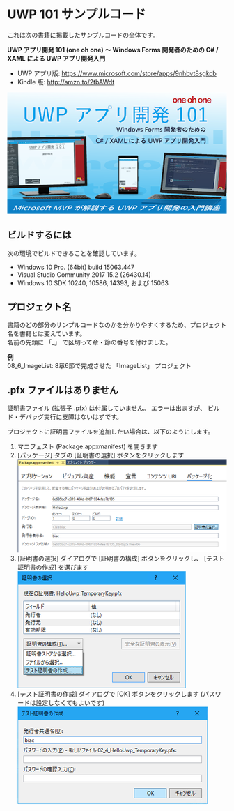 # UWP 101 サンプルコード
これは次の書籍に掲載したサンプルコードの全体です。

**UWP アプリ開発 101 (one oh one) ～ Windows Forms 開発者のための C# / XAML による UWP アプリ開発入門**

* UWP アプリ版: <https://www.microsoft.com/store/apps/9nhbvt8sgkcb>
* Kindle 版: <http://amzn.to/2tbAWdt>

![プロモーション画像](images/Promotion01.png)

## ビルドするには

次の環境でビルドできることを確認しています。

* Windows 10 Pro. (64bit) build 15063.447
* Visual Studio Community 2017 15.2 (26430.14)
* Windows 10 SDK 10240, 10586, 14393, および 15063

## プロジェクト名

書籍のどの部分のサンプルコードなのかを分かりやすくするため、プロジェクト名を書籍とは変えています。  
名前の先頭に 「\_」 で区切って章・節の番号を付けました。

**例**  
08_6_ImageList: 8章6節で完成させた 「ImageList」 プロジェクト

  
## .pfx ファイルはありません

証明書ファイル (拡張子 .pfx) は付属していません。 エラーは出ますが、 ビルド・デバッグ実行に支障はないはずです。

プロジェクトに証明書ファイルを追加したい場合は、以下のようにします。

1. マニフェスト (Package.appxmanifest) を開きます
2. [パッケージ] タブの [証明書の選択] ボタンをクリックします  
![パッケージ タブ](images/001PackagingTab.png)
3. [証明書の選択] ダイアログで [証明書の構成] ボタンをクリックし、 [テスト証明書の作成] を選びます  
![テスト証明書の作成を選択](images/003SelectSignatureDialog_CreateTestSignature.png)
4. [テスト証明書の作成] ダイアログで [OK] ボタンをクリックします (パスワードは設定しなくてもよいです)  
![テスト証明書の作成 ダイアログ](images/004CreateTestSignatureDialog.png)





